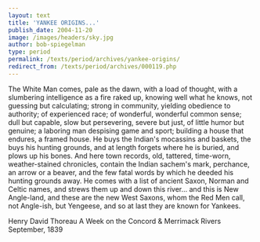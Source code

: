 ```yaml
---
layout: text
title: 'YANKEE ORIGINS...'
publish_date: 2004-11-20
image: /images/headers/sky.jpg
author: bob-spiegelman
type: period
permalink: /texts/period/archives/yankee-origins/
redirect_from: /texts/period/archives/000119.php
---
```

The White Man comes, pale as the dawn, with a load of thought, with a slumbering intelligence as a fire raked up, knowing well what he knows, not guessing but calculating; strong in community, yielding obedience to authority; of experienced race; of wonderful, wonderful common sense; dull but capable, slow but persevering, severe but just, of little humor but genuine; a laboring man despising game and sport; building a house that endures, a framed house. He buys the Indian's mocassins and baskets, the buys his hunting grounds, and at length forgets where he is buried, and plows up his bones. And here town records, old, tattered, time-worn, weather-stained chronicles, contain the Indian sachem's mark, perchance, an arrow or a beaver, and the few fatal words by which he deeded his hunting grounds away. He comes with a list of ancient Saxon, Norman and Celtic names, and strews them up and down this river... and this is New Angle-land, and these are the new West Saxons, whom the Red Men call, not Angle-ish, but Yengeese, and so at last they are known for Yankees.

Henry David Thoreau
A Week on the Concord & Merrimack Rivers
September, 1839
